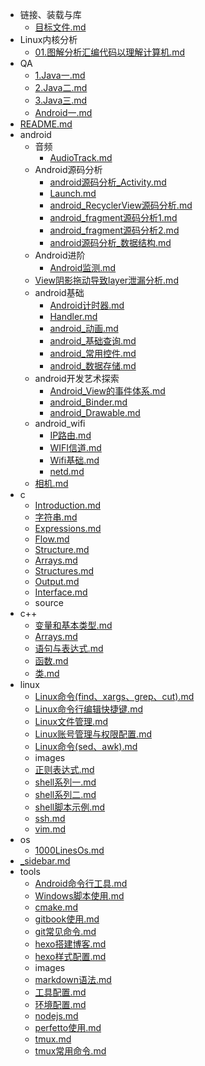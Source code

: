 - 链接、装载与库
  - [目标文件.md](./链接、装载与库/目标文件.md)
- Linux内核分析
  - [01.图解分析汇编代码以理解计算机.md](./Linux内核分析/01.图解分析汇编代码以理解计算机.md)
- QA
  - [1.Java一.md](./QA/1.Java一.md)
  - [2.Java二.md](./QA/2.Java二.md)
  - [3.Java三.md](./QA/3.Java三.md)
  - [Android一.md](./QA/Android一.md)
- [README.md](./README.md)
- android
  - 音频
    - [AudioTrack.md](./android/音频/AudioTrack.md)
  - Android源码分析
    - [android源码分析_Activity.md](./android/Android源码分析/android源码分析_Activity.md)
    - [Launch.md](./android/Android源码分析/Launch.md)
    - [android_RecyclerView源码分析.md](./android/Android源码分析/android_RecyclerView源码分析.md)
    - [android_fragment源码分析1.md](./android/Android源码分析/android_fragment源码分析1.md)
    - [android_fragment源码分析2.md](./android/Android源码分析/android_fragment源码分析2.md)
    - [android源码分析_数据结构.md](./android/Android源码分析/android源码分析_数据结构.md)
  - Android进阶
    - [Android监测.md](./android/Android进阶/Android监测.md)
  - [View阴影拖动导致layer泄漏分析.md](./android/View阴影拖动导致layer泄漏分析.md)
  - android基础
    - [Android计时器.md](./android/android基础/Android计时器.md)
    - [Handler.md](./android/android基础/Handler.md)
    - [android_动画.md](./android/android基础/android_动画.md)
    - [android_基础查询.md](./android/android基础/android_基础查询.md)
    - [android_常用控件.md](./android/android基础/android_常用控件.md)
    - [android_数据存储.md](./android/android基础/android_数据存储.md)
  - android开发艺术探索
    - [Android_View的事件体系.md](./android/android开发艺术探索/Android_View的事件体系.md)
    - [android_Binder.md](./android/android开发艺术探索/android_Binder.md)
    - [android_Drawable.md](./android/android开发艺术探索/android_Drawable.md)
  - android_wifi
    - [IP路由.md](./android/android_wifi/IP路由.md)
    - [WIFI信道.md](./android/android_wifi/WIFI信道.md)
    - [Wifi基础.md](./android/android_wifi/Wifi基础.md)
    - [netd.md](./android/android_wifi/netd.md)
  - [相机.md](./android/相机.md)
- c
  - [Introduction.md](./c/Introduction.md)
  - [字符串.md](./c/字符串.md)
  - [Expressions.md](./c/Expressions.md)
  - [Flow.md](./c/Flow.md)
  - [Structure.md](./c/Structure.md)
  - [Arrays.md](./c/Arrays.md)
  - [Structures.md](./c/Structures.md)
  - [Output.md](./c/Output.md)
  - [Interface.md](./c/Interface.md)
  - source
- c++
  - [变量和基本类型.md](./c++/变量和基本类型.md)
  - [Arrays.md](./c++/Arrays.md)
  - [语句与表达式.md](./c++/语句与表达式.md)
  - [函数.md](./c++/函数.md)
  - [类.md](./c++/类.md)
- linux
  - [Linux命令(find、xargs、grep、cut).md](./linux/Linux命令(find、xargs、grep、cut).md)
  - [Linux命令行编辑快捷键.md](./linux/Linux命令行编辑快捷键.md)
  - [Linux文件管理.md](./linux/Linux文件管理.md)
  - [Linux账号管理与权限配置.md](./linux/Linux账号管理与权限配置.md)
  - [Linux命令(sed、awk).md](./linux/Linux命令(sed、awk).md)
  - images
  - [正则表达式.md](./linux/正则表达式.md)
  - [shell系列一.md](./linux/shell系列一.md)
  - [shell系列二.md](./linux/shell系列二.md)
  - [shell脚本示例.md](./linux/shell脚本示例.md)
  - [ssh.md](./linux/ssh.md)
  - [vim.md](./linux/vim.md)
- os
  - [1000LinesOs.md](./os/1000LinesOs.md)
- [_sidebar.md](./_sidebar.md)
- tools
  - [Android命令行工具.md](./tools/Android命令行工具.md)
  - [Windows脚本使用.md](./tools/Windows脚本使用.md)
  - [cmake.md](./tools/cmake.md)
  - [gitbook使用.md](./tools/gitbook使用.md)
  - [git常见命令.md](./tools/git常见命令.md)
  - [hexo搭建博客.md](./tools/hexo搭建博客.md)
  - [hexo样式配置.md](./tools/hexo样式配置.md)
  - images
  - [markdown语法.md](./tools/markdown语法.md)
  - [工具配置.md](./tools/工具配置.md)
  - [环境配置.md](./tools/环境配置.md)
  - [nodejs.md](./tools/nodejs.md)
  - [perfetto使用.md](./tools/perfetto使用.md)
  - [tmux.md](./tools/tmux.md)
  - [tmux常用命令.md](./tools/tmux常用命令.md)
